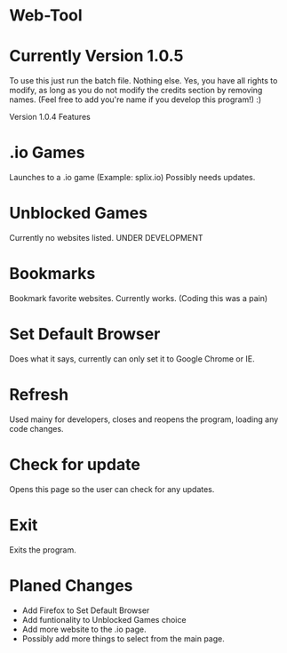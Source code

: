 # Web-Tool
# Currently Version 1.0.5
To use this just run the batch file. Nothing else. 
Yes, you have all rights to modify, as long as you do not modify the credits
section by removing names. (Feel free to add you're name if you develop this
program!) :)

Version 1.0.4
Features

# .io Games
Launches to a .io game (Example: splix.io)
Possibly needs updates.

# Unblocked Games
Currently no websites listed.
UNDER DEVELOPMENT

# Bookmarks
Bookmark favorite websites.
Currently works. (Coding this was a pain)

# Set Default Browser
Does what it says, currently can only set it to Google Chrome or IE.

# Refresh
Used mainy for developers, closes and reopens the program, loading any code changes.

# Check for update
Opens this page so the user can check for any updates.

# Exit
Exits the program.

# Planed Changes
- Add Firefox to Set Default Browser
- Add funtionality to Unblocked Games choice
- Add more website to the .io page.
- Possibly add more things to select from the main page.
